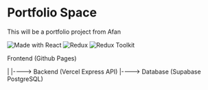 # Portfolio Space

This will be a portfolio project from Afan

![Made with React](https://img.shields.io/badge/Made%20with-React-blue?logo=react)
![Redux](https://img.shields.io/badge/redux-%23593d88.svg?style=for-the-badge&logo=redux&logoColor=white)
![Redux Toolkit](https://img.shields.io/badge/Redux%20Toolkit-%23593d88.svg?style=for-the-badge&logo=redux&logoColor=white)

Frontend (Github Pages)

|
|----> Backend (Vercel Express API) |----> Database (Supabase PostgreSQL)
